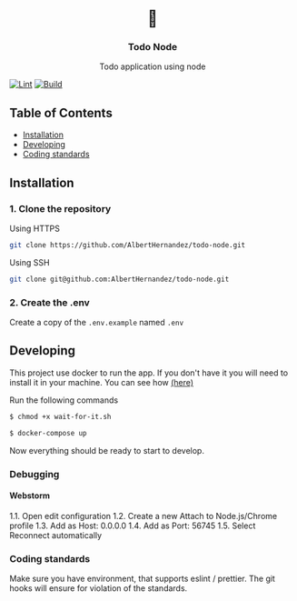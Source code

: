 <h1 align="center">🚀</h1>
<h3 align="center">Todo Node</h3>

<p align="center">
    Todo application using node
</p>

[![Lint](https://github.com/AlbertHernandez/todo-node/workflows/lint/badge.svg)](https://github.com/AlbertHernandez/todo-node/actions/workflows/lint.yml)
[![Build](https://github.com/AlbertHernandez/todo-node/workflows/build/badge.svg)](https://github.com/AlbertHernandez/todo-node/actions/workflows/build.yml)

## Table of Contents

* [Installation](#installation)
* [Developing](#developing)
* [Coding standards](#coding-standards)

## Installation

### 1. Clone the repository

Using HTTPS

```bash
git clone https://github.com/AlbertHernandez/todo-node.git
```

Using SSH

```bash
git clone git@github.com:AlbertHernandez/todo-node.git
```

### 2. Create the .env

Create a copy of the `.env.example` named `.env`

## Developing

This project use docker to run the app. If you don't have it you will need to install it in your machine. You can see how [(here)](https://docs.docker.com/get-docker/)

Run the following commands
```bash
$ chmod +x wait-for-it.sh
```

```bash
$ docker-compose up
```

Now everything should be ready to start to develop.

### Debugging

#### Webstorm

1.1. Open edit configuration
1.2. Create a new Attach to Node.js/Chrome profile
1.3. Add as Host: 0.0.0.0
1.4. Add as Port: 56745
1.5. Select Reconnect automatically

### Coding standards

Make sure you have environment, that supports eslint / prettier.
The git hooks will ensure for violation of the standards.
